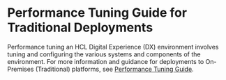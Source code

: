 # Performance Tuning Guide for Traditional Deployments

Performance tuning an HCL Digital Experience (DX) environment involves tuning and configuring the various systems and components of the environment. For more information and guidance for deployments to On-Premises (Traditional) platforms, see [Performance Tuning Guide](../../images/HCL%20DX%20Performance%20Tuning%20V9.5%201.0_Sep152022.pdf).